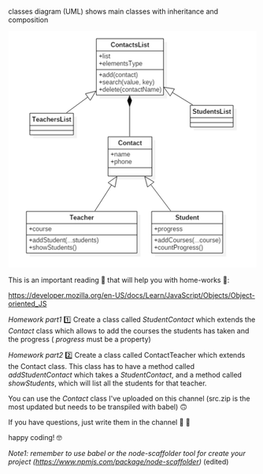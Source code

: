 classes diagram (UML) shows main classes with inheritance and composition 


![alt text](src/img/uml.png)


This is an important reading :book: that will help you with home-works :notebook::

https://developer.mozilla.org/en-US/docs/Learn/JavaScript/Objects/Object-oriented_JS

*Homework part1* :one:
Create a class called _StudentContact_ which extends the _Contact_ class which allows to add the courses the students has taken and the progress ( _progress_ must be a property)

*Homework part2* :two:
Create a class called ContactTeacher which extends the Contact class. This class has to have a method called _addStudentContact_ which takes a _StudentContact_, and a method called _showStudents_, which will list all the students for that teacher.

You can use the _Contact_ class I've uploaded on this channel (src.zip is the most updated but needs to be transpiled with babel)  :upside_down_face:

If you have questions, just write them in the channel :slightly_smiling_face: :rocket:

happy coding! :nerd_face:

_Note1: remember to use babel or the node-scaffolder tool for create your project (https://www.npmjs.com/package/node-scaffolder)_ (edited)




